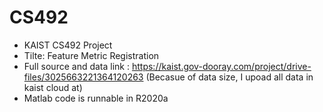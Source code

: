 # CS492
- KAIST CS492 Project 
- Tilte: Feature Metric Registration
- Full source and data link : https://kaist.gov-dooray.com/project/drive-files/3025663221364120263
(Becasue of data size, I upoad all data in kaist cloud at)
- Matlab code is runnable in R2020a
